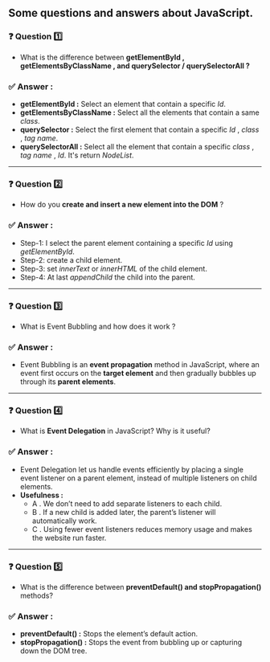 ## Some questions and answers about JavaScript.

### ❓ Question 1️⃣
  - What is the difference between **getElementById , getElementsByClassName , and querySelector / querySelectorAll ?**
### ✅ Answer :
  - **getElementById :** Select an element that contain a specific *Id*.
  - **getElementsByClassName :** Select all the elements that contain a same *class*.
  - **querySelector :** Select the first element that contain a specific *Id* , *class* , *tag name*.
  - **querySelectorAll :** Select all the element that contain a specific *class* , *tag name* , *Id*. It's return *NodeList*.

---

### ❓ Question 2️⃣
  - How do you **create and insert a new element into the DOM** ?
### ✅ Answer :
  - Step-1: I select the parent element containing a specific *Id* using *getElementById*.
  - Step-2: create a child element.
  - Step-3: set *innerText* or *innerHTML* of the child element.
  - Step-4: At last *appendChild* the child into the parent. 

---

### ❓ Question 3️⃣
  - What is Event Bubbling and how does it work ?
### ✅ Answer :
  - Event Bubbling is an **event propagation** method in JavaScript, where an event first occurs on the **target element** and then gradually bubbles up through its **parent elements**.

---

### ❓ Question 4️⃣
  -  What is **Event Delegation** in JavaScript? Why is it useful?
### ✅ Answer :
  - Event Delegation let us handle events efficiently by placing a single event listener on a parent element, instead of multiple listeners on child elements.  
- **Usefulness :**
  - A . We don’t need to add separate listeners to each child.
  - B . If a new child is added later, the parent’s listener will automatically work.
  - C . Using fewer event listeners reduces memory usage and makes the website run faster.

--- 
### ❓ Question 5️⃣
  - What is the difference between **preventDefault() and stopPropagation()** methods?
### ✅ Answer :
  - **preventDefault() :** Stops the element’s default action.
  - **stopPropagation() :** Stops the event from bubbling up or capturing down the DOM tree.  


